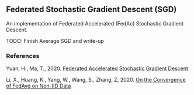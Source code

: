 ## Federated Stochastic Gradient Descent (SGD) 

An implementation of Federated Accelerated (FedAc) Stochastic Gradient Descent. 

TODO: Finish Average SGD and write-up

### References

Yuan, H., Ma, T., 2020. [Federated Accelerated Stochastic Gradient Descent](https://arxiv.org/abs/2006.08950)

Li, X., Huang, K., Yang, W., Wang, S., Zhang, Z, 2020. [On the Convergence of FedAvg on Non-IID Data](https://arxiv.org/abs/1907.02189)
